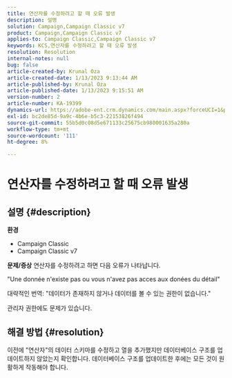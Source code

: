 ```yaml
---
title: 연산자를 수정하려고 할 때 오류 발생
description: 설명
solution: Campaign,Campaign Classic v7
product: Campaign,Campaign Classic v7
applies-to: Campaign Classic,Campaign Classic v7
keywords: KCS,연산자를 수정하려고 할 때 오류 발생
resolution: Resolution
internal-notes: null
bug: false
article-created-by: Krunal Oza
article-created-date: 1/13/2023 9:13:44 AM
article-published-by: Krunal Oza
article-published-date: 1/13/2023 9:15:51 AM
version-number: 2
article-number: KA-19399
dynamics-url: https://adobe-ent.crm.dynamics.com/main.aspx?forceUCI=1&pagetype=entityrecord&etn=knowledgearticle&id=542a2e92-2293-ed11-aad1-6045bd006793
exl-id: bc2de85d-9a9c-4b6e-b5c3-22153826f494
source-git-commit: 55b5d0c08d5e671133c25675cb980001635a280a
workflow-type: tm+mt
source-wordcount: '111'
ht-degree: 8%

---
```


# 연산자를 수정하려고 할 때 오류 발생

## 설명 {#description}

<b>환경</b>
- Campaign Classic
- Campaign Classic v7



<b>문제/증상</b>
연산자를 수정하려고 하면 다음 오류가 나타납니다.

&quot;Une donnée n&#39;existe pas ou vous n&#39;avez pas acces aux donées du détail&quot;

대략적인 번역: &quot;데이터가 존재하지 않거나 데이터를 볼 수 있는 권한이 없습니다.&quot;

관리자 권한에도 문제가 있습니다.


## 해결 방법 {#resolution}


이전에 &quot;연산자&quot;의 데이터 스키마를 수정하고 열을 추가했지만 데이터베이스 구조를 업데이트하지 않았는지 확인합니다. 데이터베이스 구조를 업데이트한 후에는 모든 것이 원활하게 작동해야 합니다.
